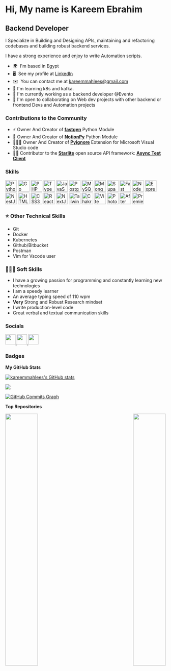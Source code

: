 # Hi, My name is Kareem Ebrahim

## Backend Developer

I Specialize in Building and Designing APIs, maintaining and refactoring codebases and building robust backend services.

I have a strong experience and enjoy to write Automation scripts.

- 🌍  I'm based in Egypt
- 🖥️  See my profile at [LinkedIn](http://www.linkedin.com/in/kareem-mahlees-a82375234/)
- ✉️  You can contact me at [kareemmahlees@gmail.com](mailto:kareemmahlees@gmail.com)
- 🧠 I'm learning k8s and kafka.
- 📜 I'm currently working as a backend developer @Evento
- 🤝 I'm open to collaborating on Web dev projects with other backend or frontend Devs and Automation projects

### Contributions to the Community

- ⚡ Owner And Creator of [**fastgen**](https://pypi.org/project/fastgen/) Python Module
- 💫 Owner And Creator of [**NotionPy**](https://pypi.org/project/auto-py-notion/) Python Module
- 👨🏻‍💻 Owner And Creator of [**Pyignore**](https://marketplace.visualstudio.com/items?itemName=KareemEbrahim.pyignore) Extension for Microsoft Visual Studio code
- ✌🏻 Contributor to the [**Starlite**](https://github.com/starlite-api/starlite) open source API framework: [**Async Test Client**](https://github.com/starlite-api/starlite/pull/1045)
### Skills

<p align="left">
<a href="https://www.python.org/" target="_blank" rel="noreferrer"><img src="https://raw.githubusercontent.com/danielcranney/readme-generator/main/public/icons/skills/python-colored.svg" width="36" height="36" alt="Python" /></a>
<a href="https://go.dev/doc/" target="_blank" rel="noreferrer"><img src="https://raw.githubusercontent.com/danielcranney/readme-generator/main/public/icons/skills/go-colored.svg" width="36" height="36" alt="Go" /></a>
<a href="https://www.php.net/" target="_blank" rel="noreferrer"><img src="https://raw.githubusercontent.com/danielcranney/readme-generator/main/public/icons/skills/php-colored.svg" width="36" height="36" alt="PHP" /></a>
<a href="https://www.typescriptlang.org/" target="_blank" rel="noreferrer"><img src="https://raw.githubusercontent.com/danielcranney/readme-generator/main/public/icons/skills/typescript-colored.svg" width="36" height="36" alt="TypeScript" /></a>
<a href="https://developer.mozilla.org/en-US/docs/Web/JavaScript" target="_blank" rel="noreferrer"><img src="https://raw.githubusercontent.com/danielcranney/readme-generator/main/public/icons/skills/javascript-colored.svg" width="36" height="36" alt="JavaScript" /></a>
<a href="https://www.postgresql.org/" target="_blank" rel="noreferrer"><img src="https://raw.githubusercontent.com/danielcranney/readme-generator/main/public/icons/skills/postgresql-colored.svg" width="36" height="36" alt="PostgreSQL" /></a>
<a href="https://www.mysql.com/" target="_blank" rel="noreferrer"><img src="https://raw.githubusercontent.com/danielcranney/readme-generator/main/public/icons/skills/mysql-colored.svg" width="36" height="36" alt="MySQL" /></a>
<a href="https://www.mongodb.com/" target="_blank" rel="noreferrer"><img src="https://raw.githubusercontent.com/danielcranney/readme-generator/main/public/icons/skills/mongodb-colored.svg" width="36" height="36" alt="MongoDB" /></a>
<a href="https://supabase.io/" target="_blank" rel="noreferrer"><img src="https://raw.githubusercontent.com/danielcranney/readme-generator/main/public/icons/skills/supabase-colored.svg" width="36" height="36" alt="Supabase" /></a>
<a href="https://fastapi.tiangolo.com/" target="_blank" rel="noreferrer"><img src="https://raw.githubusercontent.com/danielcranney/readme-generator/main/public/icons/skills/fastapi-colored.svg" width="36" height="36" alt="Fast API" /></a>
<a href="https://nodejs.org/en/" target="_blank" rel="noreferrer"><img src="https://raw.githubusercontent.com/danielcranney/readme-generator/main/public/icons/skills/nodejs-colored.svg" width="36" height="36" alt="NodeJS" /></a>
<a href="https://expressjs.com/" target="_blank" rel="noreferrer"><img src="https://raw.githubusercontent.com/danielcranney/readme-generator/main/public/icons/skills/express-colored-dark.svg" width="36" height="36" alt="Express" /></a>
<a href="https://docs.nestjs.com/" target="_blank" rel="noreferrer"><img src="https://raw.githubusercontent.com/danielcranney/readme-generator/main/public/icons/skills/nestjs-colored.svg" width="36" height="36" alt="NestJS" /></a>
<a href="https://developer.mozilla.org/en-US/docs/Glossary/HTML5" target="_blank" rel="noreferrer"><img src="https://raw.githubusercontent.com/danielcranney/readme-generator/main/public/icons/skills/html5-colored.svg" width="36" height="36" alt="HTML5" /></a>
<a href="https://www.w3.org/TR/CSS/#css" target="_blank" rel="noreferrer"><img src="https://raw.githubusercontent.com/danielcranney/readme-generator/main/public/icons/skills/css3-colored.svg" width="36" height="36" alt="CSS3" /></a>
<a href="https://reactjs.org/" target="_blank" rel="noreferrer"><img src="https://raw.githubusercontent.com/danielcranney/readme-generator/main/public/icons/skills/react-colored.svg" width="36" height="36" alt="React" /></a>
<a href="https://nextjs.org/docs" target="_blank" rel="noreferrer"><img src="https://raw.githubusercontent.com/danielcranney/readme-generator/main/public/icons/skills/nextjs-colored-dark.svg" width="36" height="36" alt="NextJs" /></a>
 <a href="https://tailwindcss.com/" target="_blank" rel="noreferrer"><img src="https://raw.githubusercontent.com/danielcranney/readme-generator/main/public/icons/skills/tailwindcss-colored.svg" width="36" height="36" alt="TailwindCSS" /></a>
<a href="https://chakra-ui.com/" target="_blank" rel="noreferrer"><img src="https://raw.githubusercontent.com/danielcranney/readme-generator/main/public/icons/skills/chakra-colored.svg" width="36" height="36" alt="Chakra UI" /></a>
<a href="https://vitejs.dev/" target="_blank" rel="noreferrer"><img src="https://raw.githubusercontent.com/danielcranney/readme-generator/main/public/icons/skills/vite-colored.svg" width="36" height="36" alt="Vite" /></a>
<a href="https://www.adobe.com/uk/products/photoshop.html" target="_blank" rel="noreferrer"><img src="https://raw.githubusercontent.com/danielcranney/readme-generator/main/public/icons/skills/photoshop-colored-dark.svg" width="36" height="36" alt="Photoshop" /></a>
<a href="https://www.adobe.com/uk/products/aftereffects.html" target="_blank" rel="noreferrer"><img src="https://raw.githubusercontent.com/danielcranney/readme-generator/main/public/icons/skills/aftereffects-colored-dark.svg" width="36" height="36" alt="After Effects" /></a>
<a href="https://www.adobe.com/uk/products/premiere.html" target="_blank" rel="noreferrer"><img src="https://raw.githubusercontent.com/danielcranney/readme-generator/main/public/icons/skills/premierepro-colored-dark.svg" width="36" height="36" alt="Premiere Pro" /></a>
</p>




### ⭐ Other Technical Skills

- Git
- Docker                
- Kubernetes
- Github/Bitbucket 
- Postman
- Vim for Vscode user 

### 👨🏻‍💻 Soft Skills

- I have a growing passion for programming and constantly learning 
  new technologies
- I am a speedy learner 
- An average typing speed of 110 wpm
- **Very** Strong and Robust Research mindset
- I write production-level code
- Great verbal and textual communication skills

### Socials

<p align="left">
 <a href="https://www.github.com/kareemmahlees" target="_blank" rel="noreferrer">
  <img src="https://raw.githubusercontent.com/danielcranney/readme-generator/main/public/icons/socials/github-dark.svg" width="32" height="32" />
 </a> 
 <a href="https://www.linkedin.com/in/kareem-mahlees" target="_blank" rel="noreferrer">
  <img src="https://raw.githubusercontent.com/danielcranney/readme-generator/main/public/icons/socials/linkedin.svg" width="32" height="32" />
 </a>
 <a href="http://www.medium.com/@kareemmahlees" target="_blank" rel="noreferrer">
  <img src="https://raw.githubusercontent.com/danielcranney/readme-generator/main/public/icons/socials/medium-dark.svg" width="32" height="32" />
 </a>
</p>

### Badges

<b>My GitHub Stats</b>

<!-- <a href="http://www.github.com/kareemmahlees"><img src="https://github-readme-stats.vercel.app/api?username=kareemmahlees&show_icons=true&hide=&count_private=true&title_color=0891b2&text_color=ffffff&icon_color=0891b2&bg_color=1c1917&hide_border=true&show_icons=true" alt="kareemmahlees's GitHub stats" /></a> -->
<a href="http://www.github.com/kareemmahlees"><img src="https://github-readme-stats.vercel.app/api?username=kareemmahlees&show_icons=true&hide=&count_private=true&title_color=0891b2&text_color=ffffff&icon_color=0891b2&bg_color=1c1917&hide_border=true&show_icons=true" alt="kareemmahlees's GitHub stats" /></a>

<a href="http://www.github.com/kareemmahlees"><img src="https://github-readme-streak-stats.herokuapp.com/?user=kareemmahlees&stroke=ffffff&background=1c1917&ring=0891b2&fire=0891b2&currStreakNum=ffffff&currStreakLabel=0891b2&sideNums=ffffff&sideLabels=ffffff&dates=ffffff&hide_border=true" /></a>

<a href="http://www.github.com/kareemmahlees"><img src="https://github-readme-activity-graph.cyclic.app/graph?username=kareemmahlees&bg_color=1c1917&color=ffffff&line=0891b2&point=ffffff&area_color=1c1917&area=true&hide_border=true&custom_title=GitHub%20Commits%20Graph" alt="GitHub Commits Graph" /></a>

<b>Top Repositories</b>

<div width="100%" align="center"><a href="https://github.com/kareemmahlees/Team-Manager" align="left"><img align="left" width="45%" src="https://github-readme-stats.vercel.app/api/pin/?username=kareemmahlees&repo=Team-Manager&title_color=0891b2&text_color=ffffff&icon_color=0891b2&bg_color=1c1917&hide_border=true&locale=en" /></a><a href="https://github.com/kareemmahlees/fastgen" align="right">
 <img align="right" width="45%" src="https://github-readme-stats.vercel.app/api/pin/?username=kareemmahlees&repo=fastgen&title_color=0891b2&text_color=ffffff&icon_color=0891b2&bg_color=1c1917&hide_border=true&locale=en" />
  </a></div><br /><br /><br /><br /><br /><br /><br />
